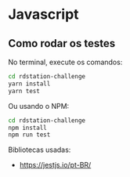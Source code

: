 # Javascript
## Como rodar os testes

No terminal, execute os comandos:

```bash
cd rdstation-challenge
yarn install
yarn test
```

Ou usando o NPM:

```bash
cd rdstation-challenge
npm install
npm run test
```

Bibliotecas usadas: 
- https://jestjs.io/pt-BR/
